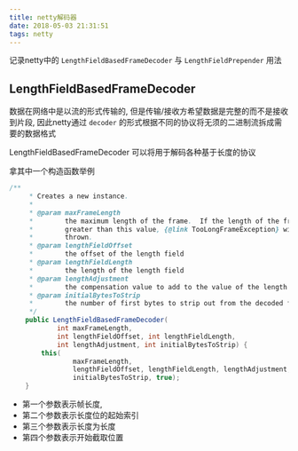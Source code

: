 ```yaml
---
title: netty解码器
date: 2018-05-03 21:31:51
tags: netty
---
```


记录netty中的 `LengthFieldBasedFrameDecoder` 与 `LengthFieldPrepender` 用法

<!-- more -->

LengthFieldBasedFrameDecoder
-----------------------------

数据在网络中是以流的形式传输的, 但是传输/接收方希望数据是完整的而不是接收到片段,
因此netty通过 `decoder` 的形式根据不同的协议将无须的二进制流拆成需要的数据格式

LengthFieldBasedFrameDecoder 可以将用于解码各种基于长度的协议

拿其中一个构造函数举例

```java
/**
     * Creates a new instance.
     *
     * @param maxFrameLength
     *        the maximum length of the frame.  If the length of the frame is
     *        greater than this value, {@link TooLongFrameException} will be
     *        thrown.
     * @param lengthFieldOffset
     *        the offset of the length field
     * @param lengthFieldLength
     *        the length of the length field
     * @param lengthAdjustment
     *        the compensation value to add to the value of the length field
     * @param initialBytesToStrip
     *        the number of first bytes to strip out from the decoded frame
     */
    public LengthFieldBasedFrameDecoder(
            int maxFrameLength,
            int lengthFieldOffset, int lengthFieldLength,
            int lengthAdjustment, int initialBytesToStrip) {
        this(
                maxFrameLength,
                lengthFieldOffset, lengthFieldLength, lengthAdjustment,
                initialBytesToStrip, true);
    }
```

- 第一个参数表示帧长度,
- 第二个参数表示长度位的起始索引
- 第三个参数表示长度为长度
- 第四个参数表示开始截取位置


